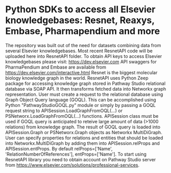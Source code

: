 # Python SDKs to access all Elsevier knowledgebases: Resnet, Reaxys, Embase, Pharmapendium and more
The repository was built out of the need for datasets combining data from several Elsevier knowledgebases.  Most recent ResnetAPI code will be uploaded here into ResnetAPI folder. To obtain API keys to access Elsevier knowledgebases please visit: https://dev.elsevier.com
API swaggers for PharmaPendium and Embase are available from https://dev.elsevier.com/interactive.html
Resnet is the biggest molecular biology knowledge graph in the world. ResnetAPI uses Python Zeep package for accessing knowledge graph stored in Pathway Studio relational database via SOAP API. It then transforms fetched data into Networkx graph representation. User must create a request to the relational database using Graph Object Query language (GOQL). This can be accomplished using Python "PathwayStudioGOQL.py" module or simply by passing a GOQL request string to APISession.LoadGraphFromOQL(...) or PSNetworx.LoadGraphFromOQL(...) functions. APISession class must be used if GOQL query is anticipated to reteive large amount of data (>1000 relations) from knowledge graph. The result of GOQL query is loaded into APISession.Graph or PSNetworx.Graph objects as Networkx MultiDiGraph. User can specify properties for relations and entities that should be loaded into Networkx.MultiDiGraph by adding them into APISession.relProps and APISession.entProps. By default relProps=['Name', 'RelationNumberOfReferences'], entProps=['Name']. To start using ResnetAPI library you need to obtain account on Pathway Studio server from https://www.elsevier.com/solutions/professional-services.
